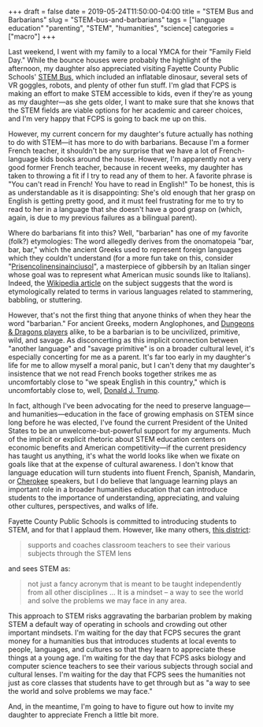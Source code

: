 +++
draft = false
date = 2019-05-24T11:50:00-04:00
title = "STEM Bus and Barbarians"
slug = "STEM-bus-and-barbarians" 
tags = ["language education" "parenting", "STEM", "humanities", "science]
categories = ["macro"]
+++

Last weekend, I went with my family to a local YMCA for their "Family Field Day." While the bounce houses were probably the highlight of the afternoon, my daughter also appreciated visiting Fayette County Public Schools' [STEM Bus](https://www.fcps.net/site/default.aspx?PageType=3&DomainID=4&ModuleInstanceID=710&ViewID=6446EE88-D30C-497E-9316-3F8874B3E108&RenderLoc=0&FlexDataID=32184&PageID=1), which included an inflatable dinosaur, several sets of VR goggles, robots, and plenty of other fun stuff. I'm glad that FCPS is making an effort to make STEM accessible to kids, even if they're as young as my daughter—as she gets older, I want to make sure that she knows that the STEM fields are viable options for her academic and career choices, and I'm very happy that FCPS is going to back me up on this. 

However, my current concern for my daughter's future actually has nothing to do with STEM—it has more to do with barbarians. Because I'm a former French teacher, it shouldn't be any surprise that we have a lot of French-language kids books around the house. However, I'm apparently not a very good former French teacher, because in recent weeks, my daughter has taken to throwing a fit if I try to read any of them to her. A favorite phrase is "You can't read in French! You have to read in English!" To be honest, this is as understandable as it is disappointing: She's old enough that her grasp on English is getting pretty good, and it must feel frustrating for me to try to read to her in a language that she doesn't have a good grasp on (which, again, is due to my previous failures as a bilingual parent). 

Where do barbarians fit into this? Well, "barbarian" has one of my favorite (folk?) etymologies: The word allegedly derives from the onomatopeia "bar, bar, bar," which the ancient Greeks used to represent foreign languages which they couldn't understand (for a more fun take on this, consider "[Prisencolinensinainciusol](https://www.youtube.com/watch?v=VuuvwXSK8mU)", a masterpiece of gibbersih by an Italian singer whose goal was to represent what American music sounds like to Italians). Indeed, the [Wikipedia article](https://en.wikipedia.org/wiki/Barbarian#Etymology) on the subject suggests that the word is etymologically related to terms in various languages related to stammering, babbling, or stuttering. 

However, that's not the first thing that anyone thinks of when they hear the word "barbarian." For ancient Greeks, modern Anglophones, and [Dungeons & Dragons players](https://www.dndbeyond.com/classes/barbarian) alike, to be a barbarian is to be uncivilized, primitive, wild, and savage. As disconcerting as this implicit connection between "another language" and "savage primitive" is on a broader cultural level, it's especially concerting for me as a parent. It's far too early in my daughter's life for me to allow myself a moral panic, but I can't deny that my daughter's insistence that we not read French books together strikes me as uncomfortably close to "we speak English in this country," which is uncomfortably close to, well, [Donald J. Trump](https://abcnews.go.com/Politics/donald-trump-advises-jeb-bush-set-speaking-english/story?id=33487506).
 
In fact, although I've been advocating for the need to preserve language—and humanities—education in the face of growing emphasis on STEM since long before he was elected, I've found the current President of the United States to be an unwelcome-but-powerful support for my arguments. Much of the implicit or explicit rhetoric about STEM education centers on economic benefits and American competitivity—if the current presidency has taught us anything, it's what the world looks like when we fixate on goals like that at the expense of cultural awareness. I don't know that language education will turn students into fluent French, Spanish, Mandarin, or [Cherokee](https://en.wikipedia.org/wiki/Cherokee_language#Education) speakers, but I do believe that language learning plays an important role in a broader humanities education that can introduce students to the importance of understanding, appreciating, and valuing other cultures, perspectives, and walks of life. 

Fayette County Public Schools is committed to introducing students to STEM, and for that I applaud them. However, like many others, [this district](https://www.fcps.net/site/default.aspx?PageType=3&DomainID=4&ModuleInstanceID=710&ViewID=6446EE88-D30C-497E-9316-3F8874B3E108&RenderLoc=0&FlexDataID=32184&PageID=1):

> supports and coaches classroom teachers to see their various subjects through the STEM lens

and sees STEM as:

> not just a fancy acronym that is meant to be taught independently from all other disciplines ... It is a mindset – a way to see the world and solve the problems we may face in any area.

This approach to STEM risks aggravating the barbarian problem by making STEM a default way of operating in schools and crowding out other important mindsets. I'm waiting for the day that FCPS secures the grant money for a humanities bus that introduces students at local events to people, languages, and cultures so that they learn to appreciate these things at a young age. I'm waiting for the day that FCPS asks biology and computer science teachers to see their various subjects through social and cultural lenses. I'm waiting for the day that FCPS sees the humanities not just as core classes that students have to get through but as "a way to see the world and solve problems we may face." 

And, in the meantime, I'm going to have to figure out how to invite my daughter to appreciate French a little bit more.